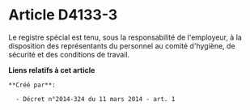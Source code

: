# Article D4133-3

Le registre spécial est tenu, sous la responsabilité de l'employeur, à la disposition des représentants du personnel au
comité d'hygiène, de sécurité et des conditions de travail.

**Liens relatifs à cet article**

	**Créé par**:

	  - Décret n°2014-324 du 11 mars 2014 - art. 1
